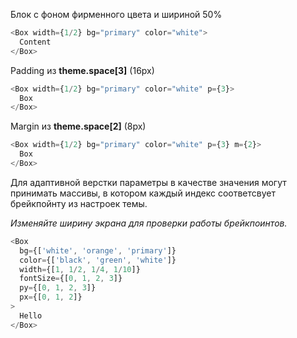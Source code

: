 Блок с фоном фирменного цвета и шириной 50%
```js
<Box width={1/2} bg="primary" color="white">
  Content
</Box>
```

Padding из **theme.space[3]** (16px)
```js
<Box width={1/2} bg="primary" color="white" p={3}>
  Box
</Box>
```

Margin из **theme.space[2]** (8px)
```js
<Box width={1/2} bg="primary" color="white" p={3} m={2}>
  Box
</Box>
```

Для адаптивной верстки параметры в качестве значения могут принимать массивы, в котором каждый индекс соответсвует брейкпойнту из настроек темы.

*Изменяйте ширину экрана для проверки работы брейкпоинтов.*

```js
<Box
  bg={['white', 'orange', 'primary']}
  color={['black', 'green', 'white']}
  width={[1, 1/2, 1/4, 1/10]}
  fontSize={[0, 1, 2, 3]}
  py={[0, 1, 2, 3]}
  px={[0, 1, 2]}
>
  Hello
</Box>
```
